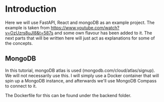 # Introduction
Here we will use FastAPI, React and mongoDB as an example project.
The example is taken from https://www.youtube.com/watch?v=OzUzrs8uJl8&t=587s and some own flavour has been added to it. The next parts that will be written here will just act as explanations for some of the concepts.

## MongoDB
In this tutorial, mongoDB atlas is used (mongodb.com/cloud/atlas/signup). We will not necessarily use this. I will simply use a Docker container that will spin up a MongoDB instance, and afterwards we'll use MongoDB Compass to connect to it. 

The Dockerfile for this can be found under the backend folder. 